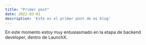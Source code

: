 ```yaml
---
title: "Primer post"
date: 2022-03-01
description: 'Este es el primer post de mi blog'
---
```


En este momento estoy muy entusiasmado en la etapa de backend developer, dentro de LaunchX.
